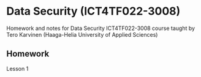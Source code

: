 # Data Security (ICT4TF022-3008)
Homework and notes for Data Security ICT4TF022-3008 course taught by Tero Karvinen (Haaga-Helia University of Applied Sciences)

<h2>Homework</h2>
<p>Lesson 1</p>

